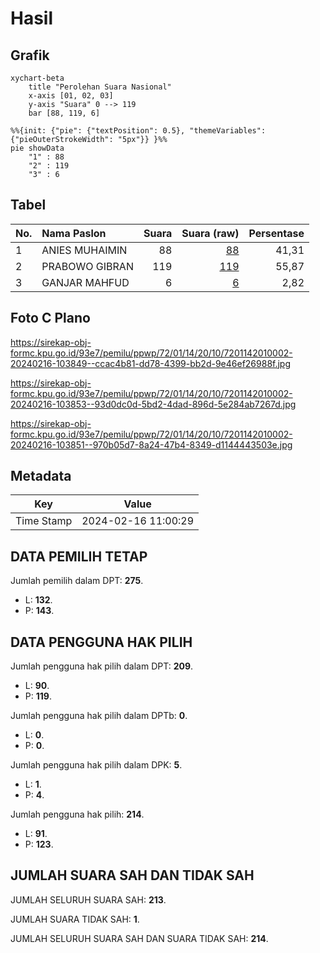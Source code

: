 # Hasil

## Grafik

```mermaid
xychart-beta
    title "Perolehan Suara Nasional"
    x-axis [01, 02, 03]
    y-axis "Suara" 0 --> 119
    bar [88, 119, 6]
```

```mermaid
%%{init: {"pie": {"textPosition": 0.5}, "themeVariables": {"pieOuterStrokeWidth": "5px"}} }%%
pie showData
    "1" : 88
    "2" : 119
    "3" : 6
```

## Tabel

| No. | Nama Paslon    | Suara | Suara (raw) | Persentase |
|:--- |:-------------- | -----:| -----------:| ----------:|
| 1   | ANIES MUHAIMIN | 88    | [88][p-1]   | 41,31      |
| 2   | PRABOWO GIBRAN | 119   | [119][p-2]  | 55,87      |
| 3   | GANJAR MAHFUD  | 6     | [6][p-3]    | 2,82       |


[p-1]: https://github.com/gigit-pemilu/pemilu-2024/blob/main/pilpres/hitung-suara/sub/72-sulawesi-tengah/sub/01-banggai/sub/14-moilong/sub/2010-moilong/sub/002-tps/sub/paslon-1.txt
[p-2]: https://github.com/gigit-pemilu/pemilu-2024/blob/main/pilpres/hitung-suara/sub/72-sulawesi-tengah/sub/01-banggai/sub/14-moilong/sub/2010-moilong/sub/002-tps/sub/paslon-2.txt
[p-3]: https://github.com/gigit-pemilu/pemilu-2024/blob/main/pilpres/hitung-suara/sub/72-sulawesi-tengah/sub/01-banggai/sub/14-moilong/sub/2010-moilong/sub/002-tps/sub/paslon-3.txt

## Foto C Plano

https://sirekap-obj-formc.kpu.go.id/93e7/pemilu/ppwp/72/01/14/20/10/7201142010002-20240216-103849--ccac4b81-dd78-4399-bb2d-9e46ef26988f.jpg

https://sirekap-obj-formc.kpu.go.id/93e7/pemilu/ppwp/72/01/14/20/10/7201142010002-20240216-103853--93d0dc0d-5bd2-4dad-896d-5e284ab7267d.jpg

https://sirekap-obj-formc.kpu.go.id/93e7/pemilu/ppwp/72/01/14/20/10/7201142010002-20240216-103851--970b05d7-8a24-47b4-8349-d1144443503e.jpg


## Metadata

| Key        | Value               |
| ---------- | ------------------- |
| Time Stamp | 2024-02-16 11:00:29 |


## DATA PEMILIH TETAP

Jumlah pemilih dalam DPT: **275**.
 * L: **132**.
 * P: **143**.

## DATA PENGGUNA HAK PILIH

Jumlah pengguna hak pilih dalam DPT: **209**.
 * L: **90**.
 * P: **119**.

Jumlah pengguna hak pilih dalam DPTb: **0**.
 * L: **0**.
 * P: **0**.

Jumlah pengguna hak pilih dalam DPK: **5**.
 * L: **1**.
 * P: **4**.

Jumlah pengguna hak pilih: **214**.
 * L: **91**.
 * P: **123**.

## JUMLAH SUARA SAH DAN TIDAK SAH

JUMLAH SELURUH SUARA SAH: **213**.

JUMLAH SUARA TIDAK SAH: **1**.

JUMLAH SELURUH SUARA SAH DAN SUARA TIDAK SAH: **214**.


